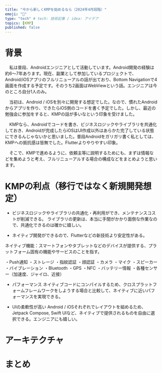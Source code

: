 ```yaml
---
title: "今から新しくKMPを始めるなら（2024年4月段階）"
emoji: "📌"
type: "tech" # tech: 技術記事 / idea: アイデア
topics: [KMP]
published: false
---
```


# 背景
　私は普段、Androidエンジニアとして活動しています。Android開発の経験は約6～7年あります。現在、副業として参加しているプロジェクトで、Android/iOSアプリのフルリニューアルの話が出ており、Bottom Navigationで4画面を作成する予定です。そのうち2画面はWebViewという話。エンジニアは今のところ自分1人のみ。

　当初は、Android / iOSを別々に開発する想定でした。なので、慣れたAndroidからアプリを作り、できたらiOS側のコードを書く予定でした。しかし、最近の勉強会に参加をすると、KMPの話が多いなという印象を受けました。

　KMPなら、Androidでコードを書き、ビジネスロジックやライブラリを共通化しておき、Androidが完成したらiOSはUI作成以外はあらかた完了している状態にできるんじゃないかと思いました。普段Androidをガリガリ書く私としては、KMPへの抵抗感は皆無でした。Flutterよりやりやすい印象。

　そこで、KMPで進めるように、依頼主等に説明するためにも、まずは情報などを集めようと考え、フルリニューアルする場合の構成などをまとめようと思います。

# KMPの利点（移行ではなく新規開発想定）

- ビジネスロジックやライブラリの共通化・再利用ができ、メンテナンスコストが削減できる。
ライブラリの更新は、本当に手間がかかり面倒な作業なので、共通化できるのは確かに嬉しい。

- ネイティブ開発ができるので、Flutterなどの新技術より安定性がある。

ネイティブ機能：スマートフォンやタブレットなどのデバイスが提供する、プラットフォーム固有の機能やサービスのことを指す。

・Push通知
・ストレージ
・指紋認証
・顔認証
・カメラ
・マイク
・スピーカー
・バイブレーション
・Bluetooth
・GPS
・NFC
・バッテリー情報
・各種センサー（加速度、ジャイロ、近接）

- パフォーマンス
ネイティブコードにコンパイルするため、クロスプラットフォームフレームワークをしようする場合と比較して、ネイティブに近いパフォーマンスを実現できる。

- UIの柔軟性が高い
Android / iOSそれぞれでレイアウトを組めるため、Jetpack Compose, Swift UIなど、ネイティブで提供されるものを自由に選択できる。エンジニアにも嬉しい。

# アーキテクチャ

# 

# まとめ